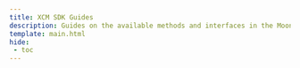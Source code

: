 ```yaml
---
title: XCM SDK Guides
description: Guides on the available methods and interfaces in the Moonbeam XCM SDK and how to use the XCM SDK to easily deposit and withdraw cross chain assets.
template: main.html
hide: 
 - toc
---
```


<h1 class='subsection-title'></h1>
<div class='subsection-wrapper'></div>
